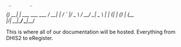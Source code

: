      _       _                
 ___(_)   __| | ___   ___ ___
/ __| |  / _` |/ _ \ / __/ __|
\__ \ | | (_| | (_) | (__\__ \
|___/_|  \__,_|\___/ \___|___/
                              
This is where all of our documentation will be hosted. Everything from DHIS2 to eRegister.